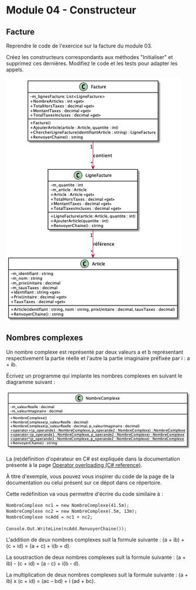 # Module 04 - Constructeur

## Facture

Reprendre le code de l'exercice sur la facture du module 03.

Créez les constructeurs correspondants aux méthodes "Initialiser" et supprimez ces dernières. Modifiez le code et les tests pour adapter les appels.

![Digramme de classes de Facture](../images/Module04_Constructeur/diag/src/FactureDiagClasses_Exercices/FactureDiagClasses.png)


## Nombres complexes

Un nombre complexe est représenté par deux valeurs a et b représentant respectivement la partie réelle et l'autre la partie imaginaire préfixée par i : a + ib.

Écrivez un programme qui implante les nombres complexes en suivant le diagramme suivant :

![Diagramme de classes "Nombres complexes"](../images/Module04_Constructeur/diag/src/NombreComplexeDiagClasses_Exercices/NombreComplexeDiagClasses.png)

La (re)définition d'opérateur en C# est expliquée dans la documentation présente à la page [Operator overloading (C# reference)](https://docs.microsoft.com/en-us/dotnet/csharp/language-reference/operators/operator-overloading).

À titre d'exemple, vous pouvez vous inspirer du code de la page de la documentation ou celui présent sur ce dépot dans ce répertoire.

Cette redéfinition va vous permettre d'écrire du code similaire à :

```CSharp
NombreComplexe nc1 = new NombreComplexe(41.5m);
NombreComplexe nc2 = new NombreComplexe(.5m, 13m);
NombreComplexe ncAdd = nc1 + nc2;

Console.Out.WriteLine(ncAdd.RenvoyerChaine());
```

L'addition de deux nombres complexes suit la formule suivante : (a + ib) + (c + id) = (a + c) + i(b + d).

La soustraction de deux nombres complexes suit la formule suivante : (a + ib) - (c + id) = (a - c) + i(b - d).

La multiplication de deux nombres complexes suit la formule suivante : (a + ib) x (c + id) = (ac – bd) + i (ad  + bc).